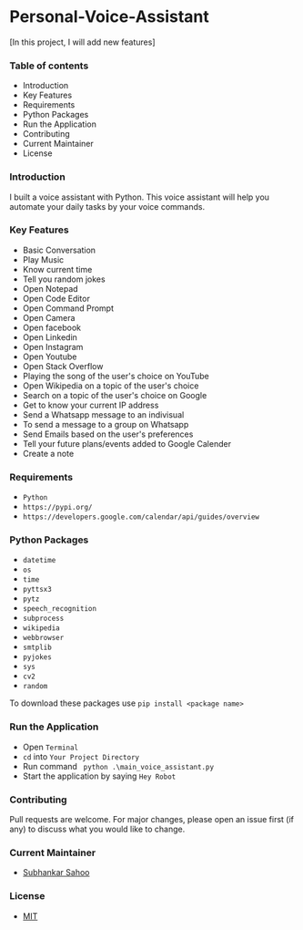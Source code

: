 # Personal-Voice-Assistant
[In this project, I will add new features]
 
### Table of contents

- Introduction
- Key Features 
- Requirements
- Python Packages
- Run the Application
- Contributing
- Current Maintainer
- License


### Introduction
I built a voice assistant with Python. This voice assistant will help you automate your daily tasks by your voice commands.


### Key Features
- Basic Conversation
- Play Music
- Know current time
- Tell you random jokes
- Open Notepad
- Open Code Editor
- Open Command Prompt
- Open Camera
- Open facebook
- Open Linkedin
- Open Instagram
- Open Youtube
- Open Stack Overflow
- Playing the song of the user's choice on YouTube
- Open Wikipedia on a topic of the user's choice
- Search on a topic of the user's choice on Google
- Get to know your current IP address
- Send a Whatsapp message to an indivisual
- To send a message to a group on Whatsapp
- Send Emails based on the user's preferences
- Tell your future plans/events added to Google Calender
- Create a note 

### Requirements
- `Python`
- `https://pypi.org/`
- `https://developers.google.com/calendar/api/guides/overview`


### Python Packages
- `datetime`
- `os`
- `time`
- `pyttsx3`
- `pytz`
- `speech_recognition`
- `subprocess`
- `wikipedia`
- `webbrowser`
- `smtplib`
- `pyjokes`
- `sys`
- `cv2`
- `random`

To download these packages use `pip install <package name>`


### Run the Application
- Open `Terminal`
- `cd` into `Your Project Directory`
- Run command ` python .\main_voice_assistant.py`
- Start the application by saying `Hey Robot`


### Contributing

Pull requests are welcome. For major changes, please open an issue first (if any)
to discuss what you would like to change.


### Current Maintainer
- [Subhankar Sahoo](https://github.com/sahoo-subha)

### License

- [MIT](https://github.com/sahoo-subha/Personal-Voice-Assistant/blob/main/LICENSE)

